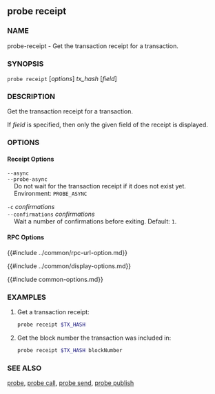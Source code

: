 ## probe receipt

### NAME

probe-receipt - Get the transaction receipt for a transaction.

### SYNOPSIS

``probe receipt`` [*options*] *tx_hash* [*field*]

### DESCRIPTION

Get the transaction receipt for a transaction.

If *field* is specified, then only the given field of the receipt is displayed.

### OPTIONS

#### Receipt Options

`--async`  
`--probe-async`  
&nbsp;&nbsp;&nbsp;&nbsp;Do not wait for the transaction receipt if it does not exist yet.  
&nbsp;&nbsp;&nbsp;&nbsp;Environment: `PROBE_ASYNC`

`-c` *confirmations*  
`--confirmations` *confirmations*  
&nbsp;&nbsp;&nbsp;&nbsp;Wait a number of confirmations before exiting. Default: `1`.

#### RPC Options

{{#include ../common/rpc-url-option.md}}

{{#include ../common/display-options.md}}

{{#include common-options.md}}

### EXAMPLES

1. Get a transaction receipt:
    ```sh
    probe receipt $TX_HASH
    ```

2. Get the block number the transaction was included in:
    ```sh
    probe receipt $TX_HASH blockNumber
    ```

### SEE ALSO

[probe](./probe.md), [probe call](./probe-call.md), [probe send](./probe-send.md), [probe publish](./probe-publish.md)
